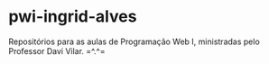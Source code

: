 # pwi-ingrid-alves
Repositórios para as aulas de Programação Web I, ministradas pelo Professor Davi Vilar. =^.^= 
